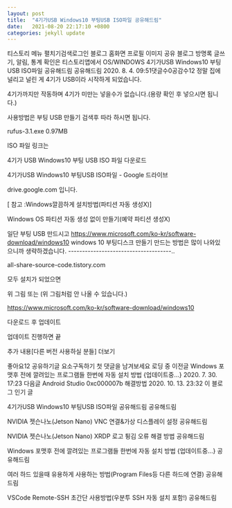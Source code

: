 ```yaml
---
layout: post
title:  "4기가USB Windows10 부팅USB ISO파일 공유해드림"
date:   2021-08-20 22:17:10 +0800
categories: jekyll update
---
```

티스토리 메뉴 펼치기검색로그인
블로그 홈화면
프로필 이미지
공유 블로그
방명록
글쓰기, 알림, 통계 확인은 티스토리앱에서
OS/WINDOWS
4기가USB Windows10 부팅USB ISO파일 공유해드림
공유해드림
2020. 8. 4. 09:51댓글수0공감수12
정말 집에 널리고 널린 게 4기가 USB이라 시작하게 되었습니다.

 

4기가까지만 작동하며 4기가 미만는 넣을수가 없습니다.(용량 확인 후 넣으시면 됩니다.)


 

사용방법은 부팅 USB 만들기 검색후 따라 하시면 됩니다.

 

rufus-3.1.exe
0.97MB
 

ISO 파일 링크는

4기가 USB Windows10 부팅 USB ISO 파일 다운로드

 
4기가USB Windows10 부팅USB ISO파일 - Google 드라이브

 

drive.google.com
입니다.

 

[ 참고 :Windows깔끔하게 설치방법(파티션 자동 생성X)]

 
Windows OS 파티션 자동 생성 없이 만들기(예약 파티션 생성X)

일단 부팅 USB 만드시고 https://www.microsoft.com/ko-kr/software-download/windows10 windows 10 부팅디스크 만들기 만드는 방법은 많이 나와있으니까 생략하겠습니다. -------------------------------------..

all-share-source-code.tistory.com
 

모두 설치가 되었으면 


위 그림 또는 (위 그림처럼 안 나올 수 있습니다.)

 

https://www.microsoft.com/ko-kr/software-download/windows10


다운로드 후 업데이트

 

업데이트 진행하면 끝

 

추가 내용[다른 버전 사용하실 분들]
더보기

좋아요12
공유하기글 요소구독하기
첫 댓글을 남겨보세요
로딩 중
이전글
Windows 포맷후 전에 깔려있는 프로그램들 한번에 자동 설치 방법 {업데이트중...}
2020. 7. 30. 17:23
다음글
Android Studio 0xc000007b 해결방법
2020. 10. 13. 23:32
이 블로그 인기 글

4기가USB Windows10 부팅USB ISO파일 공유해드림
공유해드림

NVIDIA 젯슨나노(Jetson Nano) VNC 연결&가상 디스플레이 설정
공유해드림

NVIDIA 젯슨나노(Jetson Nano) XRDP 로고 튕김 오류 해결 방법
공유해드림

Windows 포맷후 전에 깔려있는 프로그램들 한번에 자동 설치 방법 {업데이트중...}
공유해드림

여러 하드 있을때 유용하게 사용하는 방법(Program Files등 다른 하드에 연결)
공유해드림

VSCode Remote-SSH 초간단 사용방법(우분투 SSH 자동 설치 포함!)
공유해드림